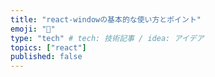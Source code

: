 ```yaml
---
title: "react-windowの基本的な使い方とポイント"
emoji: "🙌"
type: "tech" # tech: 技術記事 / idea: アイデア
topics: ["react"]
published: false
---
```

